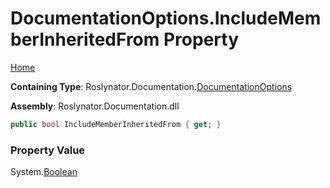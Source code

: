 <a name="_top"></a>

# DocumentationOptions\.IncludeMemberInheritedFrom Property

[Home](../../../../README.md#_top)

**Containing Type**: Roslynator\.Documentation\.[DocumentationOptions](../README.md#_top)

**Assembly**: Roslynator\.Documentation\.dll

```csharp
public bool IncludeMemberInheritedFrom { get; }
```

### Property Value

System\.[Boolean](https://docs.microsoft.com/en-us/dotnet/api/system.boolean)

